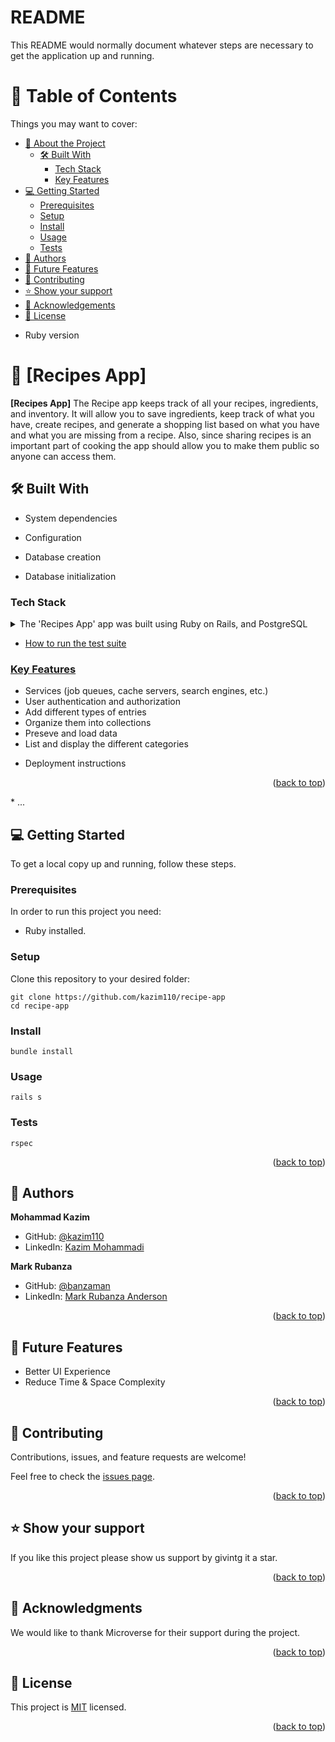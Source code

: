# README
<a name="readme-top"></a>

This README would normally document whatever steps are necessary to get the
application up and running.
# 📗 Table of Contents

Things you may want to cover:
- [📖 About the Project](#about-project)
  - [🛠 Built With](#built-with)
    - [Tech Stack](#tech-stack)
    - [Key Features](#key-features)
- [💻 Getting Started](#getting-started)
  - [Prerequisites](#prerequisites)
  - [Setup](#setup)
  - [Install](#install)
  - [Usage](#usage)
  - [Tests](#tests)
- [👥 Authors](#authors)
- [🔭 Future Features](#future-features)
- [🤝 Contributing](#contributing)
- [⭐️ Show your support](#support)
- [🙏 Acknowledgements](#acknowledgements)
- [📝 License](#license)

* Ruby version
# 📖 [Recipes App] <a name="about-project"></a>

**[Recipes App]** The Recipe app keeps track of all your recipes, ingredients, and inventory. It will allow you to save ingredients, keep track of what you have, create recipes, and generate a shopping list based on what you have and what you are missing from a recipe. Also, since sharing recipes is an important part of cooking the app should allow you to make them public so anyone can access them.

## 🛠 Built With <a name="built-with"></a>

* System dependencies

* Configuration

* Database creation

* Database initialization

### Tech Stack <a name="tech-stack"></a>


<details>
<summary>The 'Recipes App' app was built using Ruby on Rails, and PostgreSQL</summary>
  <ul>
    <li><a href="https://rubyonrails.org/">Ruby on Rails</a></li>
    <li><a href="https://www.postgresql.org/">PostgreSQL</li>
  </ul>
</details>

* How to run the test suite
### Key Features <a name="key-features"></a>
- Services (job queues, cache servers, search engines, etc.)
- User authentication and authorization
- Add different types of entries
- Organize them into collections
- Preseve and load data
- List and display the different categories

* Deployment instructions
<p align="right">(<a href="#readme-top">back to top</a>)</p>
* ...
<!-- GETTING STARTED -->

## 💻 Getting Started <a name="getting-started"></a>

To get a local copy up and running, follow these steps.

### Prerequisites <a name="prerequisites">

In order to run this project you need:

- Ruby installed.

### Setup <a name="setup">

Clone this repository to your desired folder:

```
git clone https://github.com/kazim110/recipe-app
cd recipe-app
```

### Install <a name="install">
```
bundle install
```

### Usage <a name="usage">
```
rails s
```

### Tests <a name="tests">
```
rspec
```
<p align="right">(<a href="#readme-top">back to top</a>)</p>

## 👥 Authors <a name="authors"></a>

**Mohammad Kazim**

- GitHub: [@kazim110](https://github.com/kazim110)
- LinkedIn: [Kazim Mohammadi](https://www.linkedin.com/in/kazim-mohammadi/)

**Mark Rubanza**

- GitHub: [@banzaman](https://github.com/banzaman)
- LinkedIn: [Mark Rubanza Anderson](https://www.linkedin.com/in/mark-rubanza-anderson/)

<p align="right">(<a href="#readme-top">back to top</a>)</p>

## 🔭 Future Features <a name="future-features"></a>

- Better UI Experience
- Reduce Time & Space Complexity

<p align="right">(<a href="#readme-top">back to top</a>)</p>

## 🤝 Contributing <a name="contributing"></a>

Contributions, issues, and feature requests are welcome!

Feel free to check the [issues page](https://github.com/kazim110/recipe-app/issues).

<p align="right">(<a href="#readme-top">back to top</a>)</p>

## ⭐️ Show your support <a name="support"></a>

If you like this project please show us support by givintg it a star.

<p align="right">(<a href="#readme-top">back to top</a>)</p>

## 🙏 Acknowledgments <a name="acknowledgements"></a>

We would like to thank Microverse for their support during the project.

<p align="right">(<a href="#readme-top">back to top</a>)</p>

## 📝 License <a name="license"></a>

This project is [MIT](./MIT) licensed.

<p align="right">(<a href="#readme-top">back to top</a>)</p>
